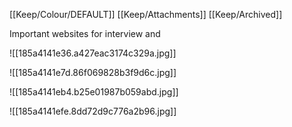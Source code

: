 [[Keep/Colour/DEFAULT]] [[Keep/Attachments]] [[Keep/Archived]] 

Important websites for interview and 


![[185a4141e36.a427eac3174c329a.jpg]]

![[185a4141e7d.86f069828b3f9d6c.jpg]]

![[185a4141eb4.b25e01987b059abd.jpg]]

![[185a4141efe.8dd72d9c776a2b96.jpg]]